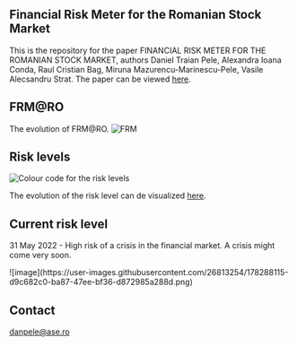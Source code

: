 ## Financial Risk Meter for the Romanian Stock Market

This is the repository for the paper FINANCIAL RISK METER FOR THE ROMANIAN STOCK MARKET, authors Daniel Traian Pele, Alexandra Ioana Conda, Raul Cristian Bag, Miruna Mazurencu-Marinescu-Pele, Vasile Alecsandru Strat.
The paper can be viewed [here]().


## FRM@RO
The evolution of FRM@RO.
![FRM](/frm_ro/docs/assets/FRM_RO.png)

## Risk levels
![Colour code for the risk levels](/frm_ro/docs/assets/color_code.png)

The evolution of the risk level can de visualized [here](https://danpele.github.io/frm_ro/docs/assets/FRM_RO.html).

## Current risk level
31 May 2022 - High risk of a crisis in the financial market.	A crisis might come very soon.
<p> ![image](https://user-images.githubusercontent.com/26813254/178288115-d9c682c0-ba87-47ee-bf36-d872985a288d.png)





## Contact
danpele@ase.ro
